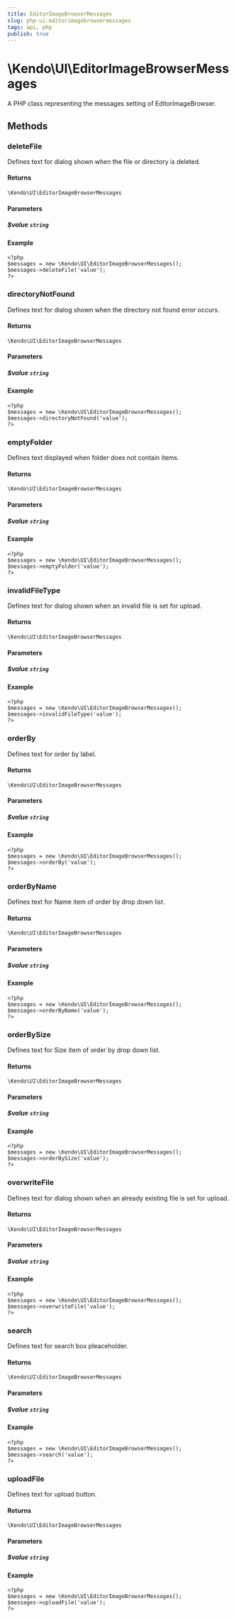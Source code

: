 ```yaml
---
title: EditorImageBrowserMessages
slug: php-ui-editorimagebrowsermessages
tags: api, php
publish: true
---
```


# \Kendo\UI\EditorImageBrowserMessages

A PHP class representing the messages setting of EditorImageBrowser.


## Methods

### deleteFile
Defines text for dialog shown when the file or directory is deleted.

#### Returns
`\Kendo\UI\EditorImageBrowserMessages`

#### Parameters

##### $value `string`



#### Example 
    <?php
    $messages = new \Kendo\UI\EditorImageBrowserMessages();
    $messages->deleteFile('value');
    ?>

### directoryNotFound
Defines text for dialog shown when the directory not found error occurs.

#### Returns
`\Kendo\UI\EditorImageBrowserMessages`

#### Parameters

##### $value `string`



#### Example 
    <?php
    $messages = new \Kendo\UI\EditorImageBrowserMessages();
    $messages->directoryNotFound('value');
    ?>

### emptyFolder
Defines text displayed when folder does not contain items.

#### Returns
`\Kendo\UI\EditorImageBrowserMessages`

#### Parameters

##### $value `string`



#### Example 
    <?php
    $messages = new \Kendo\UI\EditorImageBrowserMessages();
    $messages->emptyFolder('value');
    ?>

### invalidFileType
Defines text for dialog shown when an invalid file is set for upload.

#### Returns
`\Kendo\UI\EditorImageBrowserMessages`

#### Parameters

##### $value `string`



#### Example 
    <?php
    $messages = new \Kendo\UI\EditorImageBrowserMessages();
    $messages->invalidFileType('value');
    ?>

### orderBy
Defines text for order by label.

#### Returns
`\Kendo\UI\EditorImageBrowserMessages`

#### Parameters

##### $value `string`



#### Example 
    <?php
    $messages = new \Kendo\UI\EditorImageBrowserMessages();
    $messages->orderBy('value');
    ?>

### orderByName
Defines text for Name item of order by drop down list.

#### Returns
`\Kendo\UI\EditorImageBrowserMessages`

#### Parameters

##### $value `string`



#### Example 
    <?php
    $messages = new \Kendo\UI\EditorImageBrowserMessages();
    $messages->orderByName('value');
    ?>

### orderBySize
Defines text for Size item of order by drop down list.

#### Returns
`\Kendo\UI\EditorImageBrowserMessages`

#### Parameters

##### $value `string`



#### Example 
    <?php
    $messages = new \Kendo\UI\EditorImageBrowserMessages();
    $messages->orderBySize('value');
    ?>

### overwriteFile
Defines text for dialog shown when an already existing file is set for upload.

#### Returns
`\Kendo\UI\EditorImageBrowserMessages`

#### Parameters

##### $value `string`



#### Example 
    <?php
    $messages = new \Kendo\UI\EditorImageBrowserMessages();
    $messages->overwriteFile('value');
    ?>

### search
Defines text for search box pleaceholder.

#### Returns
`\Kendo\UI\EditorImageBrowserMessages`

#### Parameters

##### $value `string`



#### Example 
    <?php
    $messages = new \Kendo\UI\EditorImageBrowserMessages();
    $messages->search('value');
    ?>

### uploadFile
Defines text for upload button.

#### Returns
`\Kendo\UI\EditorImageBrowserMessages`

#### Parameters

##### $value `string`



#### Example 
    <?php
    $messages = new \Kendo\UI\EditorImageBrowserMessages();
    $messages->uploadFile('value');
    ?>

 
